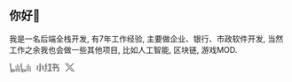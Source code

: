 ## 你好👋

我是一名后端全栈开发, 有7年工作经验, 主要做企业、银行、市政软件开发, 当然工作之余我也会做一些其他项目, 比如人工智能, 区块链, 游戏MOD.

<div style="display: flex; align-items: center; gap: 10px; margin-top: 10px;">
  <a href="https://space.bilibili.com/10879225" target="_blank">
    <img height="18px" src="./img/bilibili.svg" alt="Bilibili">
  </a>
  <a href="https://space.bilibili.com/10879225" target="_blank">
    <img height="15px" src="./img/redNote.svg" alt="RedNote">
  </a>
  <a href="https://space.bilibili.com/10879225" target="_blank">
    <img height="15px" src="./img/twitter.svg" alt="Twitter">
  </a>
</div>
